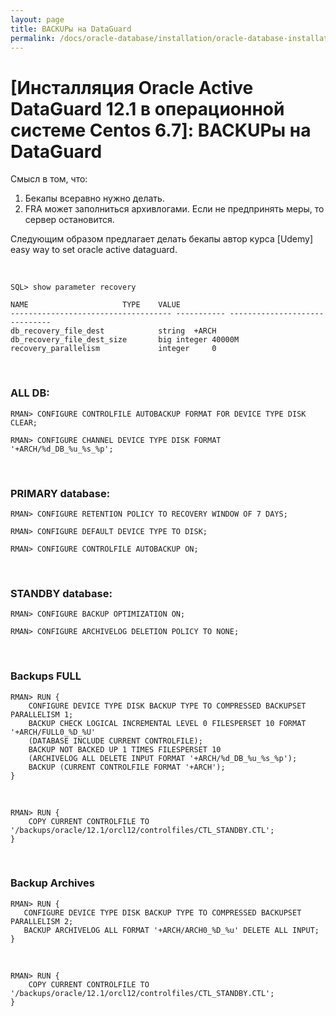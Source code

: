 ```yaml
---
layout: page
title: BACKUPы на DataGuard
permalink: /docs/oracle-database/installation/oracle-database-installation/distributed/dataguard/linux/6.7/oracle/12.1/backups/
---
```


# [Инсталляция Oracle Active DataGuard 12.1 в операционной системе Centos 6.7]: BACKUPы на DataGuard


Смысл в том, что:

1) Бекапы всеравно нужно делать.  
2) FRA может заполниться архивлогами. Если не предпринять меры, то сервер остановится.  


Следующим образом предлагает делать бекапы автор курса [Udemy] easy way to set oracle active dataguard.



<br/>

    SQL> show parameter recovery

    NAME				     TYPE	 VALUE
    ------------------------------------ ----------- ------------------------------
    db_recovery_file_dest		     string	 +ARCH
    db_recovery_file_dest_size	     big integer 40000M
    recovery_parallelism		     integer	 0


<br/>

### ALL DB:

    RMAN> CONFIGURE CONTROLFILE AUTOBACKUP FORMAT FOR DEVICE TYPE DISK CLEAR;

    RMAN> CONFIGURE CHANNEL DEVICE TYPE DISK FORMAT '+ARCH/%d_DB_%u_%s_%p';


<br/>

### PRIMARY database:

    RMAN> CONFIGURE RETENTION POLICY TO RECOVERY WINDOW OF 7 DAYS;

    RMAN> CONFIGURE DEFAULT DEVICE TYPE TO DISK;

    RMAN> CONFIGURE CONTROLFILE AUTOBACKUP ON;

<br/>

### STANDBY database:

    RMAN> CONFIGURE BACKUP OPTIMIZATION ON;

    RMAN> CONFIGURE ARCHIVELOG DELETION POLICY TO NONE;


<br/>

### Backups FULL

    RMAN> RUN {
        CONFIGURE DEVICE TYPE DISK BACKUP TYPE TO COMPRESSED BACKUPSET PARALLELISM 1;
        BACKUP CHECK LOGICAL INCREMENTAL LEVEL 0 FILESPERSET 10 FORMAT '+ARCH/FULL0_%D_%U'
        (DATABASE INCLUDE CURRENT CONTROLFILE);
        BACKUP NOT BACKED UP 1 TIMES FILESPERSET 10
        (ARCHIVELOG ALL DELETE INPUT FORMAT '+ARCH/%d_DB_%u_%s_%p');
        BACKUP (CURRENT CONTROLFILE FORMAT '+ARCH');
    }

<br/>

    RMAN> RUN {
        COPY CURRENT CONTROLFILE TO '/backups/oracle/12.1/orcl12/controlfiles/CTL_STANDBY.CTL';
    }

<br/>

### Backup Archives

    RMAN> RUN {
       CONFIGURE DEVICE TYPE DISK BACKUP TYPE TO COMPRESSED BACKUPSET PARALLELISM 2;
       BACKUP ARCHIVELOG ALL FORMAT '+ARCH/ARCH0_%D_%u' DELETE ALL INPUT;
    }


<br/>

    RMAN> RUN {
        COPY CURRENT CONTROLFILE TO '/backups/oracle/12.1/orcl12/controlfiles/CTL_STANDBY.CTL';
    }
